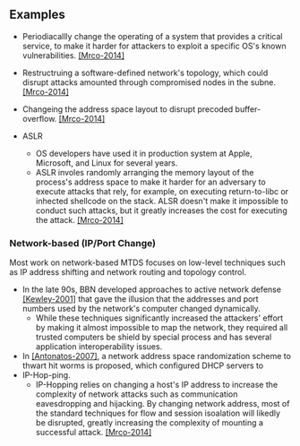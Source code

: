 ## Examples


- Periodiacallly change the operating of a system that provides a critical service, to make it harder for attackers to exploit a specific OS's known vulnerabilities. [[Mrco-2014]](http://ieeexplore.ieee.org/stamp/stamp.jsp?arnumber=6798537)
- Restructruing a software-defined network's topology, which could disrupt attacks amounted through compromised nodes in the subne. [[Mrco-2014]](http://ieeexplore.ieee.org/stamp/stamp.jsp?arnumber=6798537)
- Changeing the address space layout to disrupt precoded buffer-overflow. [[Mrco-2014]](http://ieeexplore.ieee.org/stamp/stamp.jsp?arnumber=6798537)

- ASLR
  - OS developers have used it in production system at Apple, Microsoft, and Linux for several years.
  - ASLR involes randomly arranging the memory layout of the process's address space to make it harder for an adversary to execute attacks that rely, for example, on executing return-to-libc or inhected shellcode on the stack. ALSR doesn't make it impossible to conduct such attacks, but it greatly increases the cost for executing the attack. [[Mrco-2014]](http://ieeexplore.ieee.org/stamp/stamp.jsp?arnumber=6798537)

### Network-based (IP/Port Change)
Most work on network-based MTDS focuses on low-level techniques such as IP address shifting and network routing and topology control.
- In the late 90s, BBN developed approaches to active network defense [[Kewley-2001]](http://ieeexplore.ieee.org/xpls/abs_all.jsp?arnumber=932214) that gave the illusion that the addresses and port numbers used by the network's computer changed dynamically.
  - While these techniques significantly increased the attackers' effort by making it almost impossible to map the network, they required all trusted computers be shield by special process and has several application interoperability issues.
- In [[Antonatos-2007]](http://dl.acm.org/citation.cfm?id=1103633), a network address space randomization scheme to thwart hit worms is proposed, which configured DHCP servers to
- IP-Hop-ping. 
  - IP-Hopping relies on changing a host's IP address to increase the complexity of network attacks such as communication eavesdropping and hijacking. By changing network address, most of the standard techniques for flow and session isoalation will likedly be disrupted, greatly increasing the complexity of mounting a successful attack. [[Mrco-2014]](http://ieeexplore.ieee.org/stamp/stamp.jsp?arnumber=6798537)
